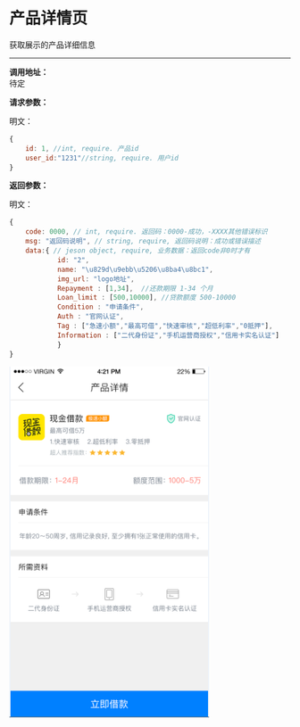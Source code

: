 # 产品详情页

获取展示的产品详细信息

---

**调用地址：**  
待定

**请求参数：**

明文：

```js
{
    id: 1, //int, require. 产品id
    user_id:"1231"//string, require. 用户id
}
```

**返回参数：**

明文：

```js
{
    code: 0000, // int, require. 返回码：0000-成功，-XXXX其他错误标识
    msg: "返回码说明", // string, require, 返回码说明：成功或错误描述
    data:{ // jeson object, require, 业务数据：返回code非0时才有
            id: "2",
            name: "\u829d\u9ebb\u5206\u8ba4\u8bc1",
            img_url: "logo地址", 
            Repayment : [1,34],  //还款期限 1-34 个月
            Loan_limit : [500,10000], //贷款额度 500-10000 
            Condition : "申请条件",
            Auth : "官网认证",
            Tag : ["急速小额","最高可借","快速审核","超低利率","0抵押"],
            Information : ["二代身份证","手机运营商授权","信用卡实名认证"]
            }
}
```

![](/assets/pro_detail.png)

